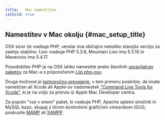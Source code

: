 ```yaml
---
title:   Mac namestitev
isChild: true
---
```


## Namestitev v Mac okolju  {#mac_setup_title}

OSX sicer že vsebuje PHP, vendar ima običajno nekoliko starejšo verzijo za zadnjo stabilno. Lion vsebuje 
PHP 5.3.6, Mountain Lion ima 5.3.10 in Mavericks ima 5.4.17.

Posodobitev PHP-ja na OSX lahko namestite preko številnih [upravljalcev paketov][mac-package-managers] za Mac-a
s priporočenim [Liip php-osx][php-osx-downloads].

Druga možnost je [lastnoročno prevajanje][mac-compile], v tem primeru poskrbie, da imate nameščen ali Xcode ali
Apple-ov nadomestek ["Command Line Tools for Xcode"][apple-developer], ki je na voljo za prenos iz Apple Mac Developer centra.

Za popoln "vse v enem" paket, ki vsebuje PHP, Apache spletni strežnik in MySQL bazo, skupaj z ličnim kontrolnim grafičnim
vmesnikom (GUI), poskusite [MAMP][mamp-downloads] ali [XAMPP][xampp].

[mac-package-managers]: http://www.php.net/manual/en/install.macosx.packages.php
[mac-compile]: http://www.php.net/manual/en/install.macosx.compile.php
[xcode-gcc-substitution]: https://github.com/kennethreitz/osx-gcc-installer
[apple-developer]: https://developer.apple.com/downloads
[mamp-downloads]: http://www.mamp.info/en/downloads/index.html
[php-osx-downloads]: http://php-osx.liip.ch/
[xampp]: http://www.apachefriends.org/en/xampp.html
